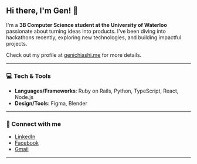 ## Hi there, I'm Gen! 👋

I'm a **3B Computer Science student at the University of Waterloo** passionate about turning ideas into products. I’ve been diving into hackathons recently, exploring new technologies, and building impactful projects.

Check out my profile at [genichiashi.me](https://genichiashi.me) for more details.

---

### 💻 Tech & Tools
- **Languages/Frameworks**: Ruby on Rails, Python, TypeScript, React, Node.js  
- **Design/Tools**: Figma, Blender

---

### 🤝 Connect with me
- [LinkedIn](https://www.linkedin.com/)  
- [Facebook](https://www.facebook.com/)  
- [Gmail](mailto:your-email@gmail.com)

---